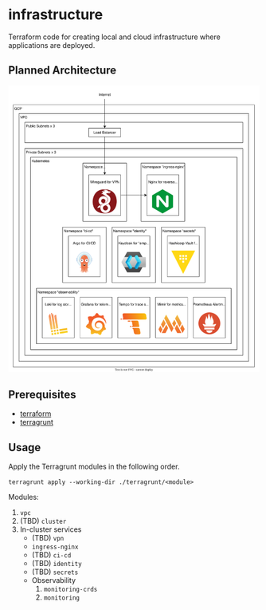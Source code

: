 # infrastructure

Terraform code for creating local and cloud infrastructure where applications are deployed.

## Planned Architecture

![architecture](./docs/architecture.drawio.svg)

## Prerequisites

* [terraform](https://developer.hashicorp.com/terraform/install)
* [terragrunt](https://terragrunt.gruntwork.io/docs/getting-started/install/)

## Usage

Apply the Terragrunt modules in the following order.

```
terragrunt apply --working-dir ./terragrunt/<module>
```
Modules:
1. `vpc`
1. (TBD) `cluster`
1. In-cluster services
    * (TBD) `vpn`
    * `ingress-nginx`
    * (TBD) `ci-cd`
    * (TBD) `identity`
    * (TBD) `secrets`
    * Observability
        1. `monitoring-crds`
        1. `monitoring`
